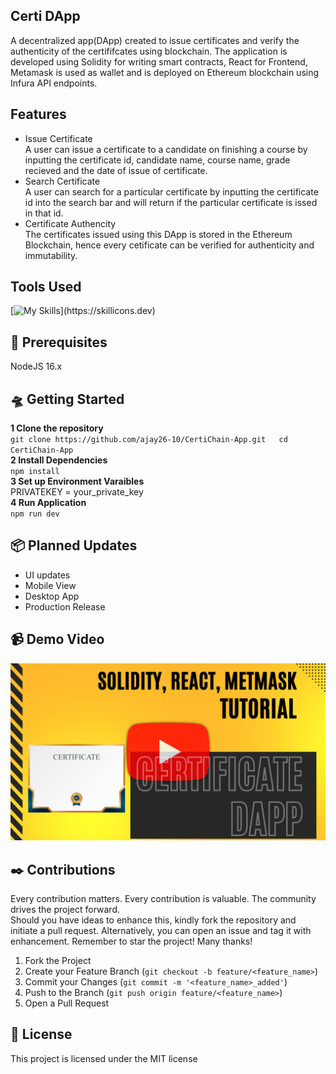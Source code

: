 ## Certi DApp
A decentralized app(DApp) created to issue certificates and verify the authenticity of the certififcates using blockchain. The application is developed using Solidity for writing smart contracts,
React for Frontend, Metamask is used as wallet and is deployed on Ethereum blockchain using Infura API endpoints.

## Features
- Issue Certificate  
  A user can issue a certificate to a candidate on finishing a course by inputting the certificate id, candidate name, course name, grade recieved and the date of issue of certificate.
- Search Certificate  
  A user can search for a particular certificate by inputting the certificate id into the search bar and will return if the particular certificate is issed in that id.
- Certificate Authencity  
  The certificates issued using this DApp is stored in the Ethereum Blockchain, hence every cetificate can be verified for authenticity and immutability.  

## Tools Used
[![My Skills](https://skillicons.dev/icons?i=solidity,nodejs,react,vscode,vite,tailwind,)](https://skillicons.dev)  

## 📢 Prerequisites  
NodeJS 16.x  

## 🛸 Getting Started  
**1 Clone the repository**  
`git clone https://github.com/ajay26-10/CertiChain-App.git  
 cd CertiChain-App`  
**2 Install Dependencies**  
`npm install`  
**3 Set up Environment Varaibles**  
PRIVATEKEY = your_private_key  
**4 Run Application**  
`npm run dev`    
## 📦 Planned Updates  
- UI updates
- Mobile View
- Desktop App
- Production Release

## 📹 Demo Video  
<img src="https://github.com/ajay26-10/Certi-DApp/blob/main/Thumbnail.png" width={2.5} height={1.2}>
  
## ✒️ Contributions  
Every contribution matters. Every contribution is valuable. The community drives the project forward.  
Should you have ideas to enhance this, kindly fork the repository and initiate a pull request. Alternatively, you can open an issue and tag it with enhancement. Remember to star the project! Many thanks!  
1. Fork the Project
2. Create your Feature Branch (`git checkout -b feature/<feature_name>`)
3. Commit your Changes (`git commit -m '<feature_name>_added'`)
4. Push to the Branch (`git push origin feature/<feature_name>`)
5. Open a Pull Request
  
## 📃 License  
This project is licensed under the MIT license

